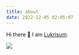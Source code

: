 ```yaml
---
title: about
date: 2022-12-05 02:05:07
---
```

Hi there 👋 I am [Lukrisum](https://github.com/lukrisum).

![](https://camo.githubusercontent.com/a3b9de5c0bbfd569221f89d5835f9232e1d71a40b7f5ab40b485036d7bf7e321/68747470733a2f2f6769746875622d726561646d652d73746174732e76657263656c2e6170702f6170693f757365726e616d653d4c756b726973756d262673686f775f69636f6e733d7472756526636f756e745f707269766174653d74727565267468656d653d746f6b796f6e69676874)